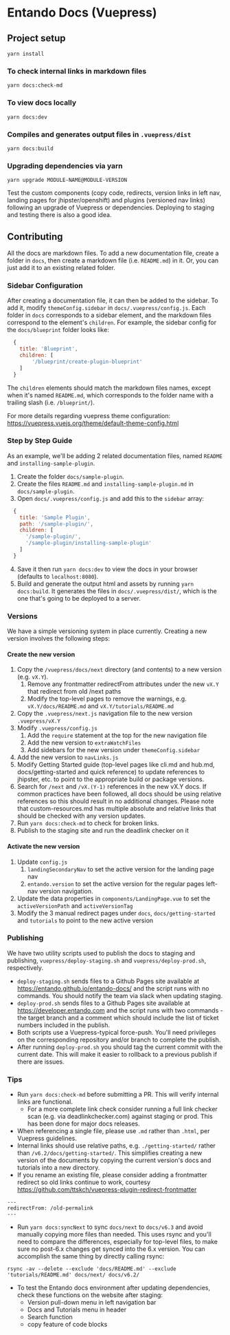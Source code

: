 # Entando Docs (Vuepress)

## Project setup
```
yarn install
```

### To check internal links in markdown files
```
yarn docs:check-md
```

### To view docs locally
```
yarn docs:dev
```

### Compiles and generates output files in `.vuepress/dist`
```
yarn docs:build
```

### Upgrading dependencies via yarn
```
yarn upgrade MODULE-NAME@MODULE-VERSION
```
Test the custom components (copy code, redirects, version links in left nav, landing pages for jhipster/openshift) and plugins (versioned nav links) following an upgrade of Vuepress or dependencies. Deploying to staging and testing there is also a good idea.

## Contributing
All the docs are markdown files. To add a new documentation file, create a folder in `docs`, then create a markdown file (i.e. `README.md`) in it. Or, you can just add it to an existing related folder.

### Sidebar Configuration
After creating a documentation file, it can then be added to the sidebar. To add it, modify `themeConfig.sidebar` in `docs/.vuepress/config.js`. Each folder in `docs` corresponds to a sidebar element, and the markdown files correspond to the element's `children`. For example, the sidebar config for the `docs/blueprint` folder looks like:

```js
  {
    title: 'Blueprint',
    children: [
        '/blueprint/create-plugin-blueprint'
    ]
  }
```

The `children` elements should match the markdown files names, except when it's named `README.md`, which corresponds to the folder name with a trailing slash (i.e. `/blueprint/`).

For more details regarding vuepress theme configuration: https://vuepress.vuejs.org/theme/default-theme-config.html

### Step by Step Guide
As an example, we'll be adding 2 related documentation files, named `README` and `installing-sample-plugin`.

1. Create the folder `docs/sample-plugin`.
2. Create the files `README.md` and `installing-sample-plugin.md` in `docs/sample-plugin`.
3. Open `docs/.vuepress/config.js` and add this to the `sidebar` array:
```js
  {
    title: 'Sample Plugin',
    path: '/sample-plugin/',
    children: [
      '/sample-plugin/',
      '/sample-plugin/installing-sample-plugin'
    ]
  }
```
4. Save it then run `yarn docs:dev` to view the docs in your browser (defaults to `localhost:8080`).
5. Build and generate the output html and assets by running `yarn docs:build`. It generates the files in `docs/.vuepress/dist/`, which is the one that's going to be deployed to a server.

### Versions
We have a simple versioning system in place currently. Creating a new version involves the following steps:

#### Create the new version
1. Copy the `/vuepress/docs/next` directory (and contents) to a new version (e.g. `vX.Y`).
   1. Remove any frontmatter redirectFrom attributes under the new `vX.Y` that redirect from old /next paths
   2. Modify the top-level pages to remove the warnings, e.g. `vX.Y/docs/README.md` and `vX.Y/tutorials/README.md` 
1. Copy the `.vuepress/next.js` navigation file to the new version `.vuepress/vX.Y`
1. Modify `.vuepress/config.js` 
   1. Add the `require` statement at the top for the new navigation file
   1. Add the new version to `extraWatchFiles`
   1. Add sidebars for the new version under `themeConfig.sidebar`
1. Add the new version to `navLinks.js`
1. Modify Getting Started guide (top-level pages like cli.md and hub.md, docs/getting-started and quick reference) to update references to jhipster, etc. to point to the appropriate build or package versions.
1. Search for `/next` and `/vX.(Y-1)` references in the new vX.Y docs. If common practices have been followed, all docs should be using relative references so this should result in no additional changes. Please note that custom-resources.md has multiple absolute and relative links that should be checked with any version updates.
1. Run `yarn docs:check-md` to check for broken links.
1. Publish to the staging site and run the deadlink checker on it

#### Activate the new version
1. Update `config.js`
   1. `landingSecondaryNav` to set the active version for the landing page nav
   1. `entando.version` to set the active version for the regular pages left-nav version navigation.
1. Update the data properties in `components/LandingPage.vue` to set the `activeVersionPath` and `activeVersionTag`
1. Modify the 3 manual redirect pages under `docs`, `docs/getting-started` and `tutorials` to point to the new active version

### Publishing
We have two utility scripts used to publish the docs to staging and publishing, `vuepress/deploy-staging.sh` and `vuepress/deploy-prod.sh`, respectively. 
   - `deploy-staging.sh` sends files to a Github Pages site available at <https://entando.github.io/entando-docs/> and the script runs with no commands. You should notify the team via slack when updating staging.
   - `deploy-prod.sh` sends files to a Github Pages site available at <https://developer.entando.com> and the script runs with two commands - the target branch and a comment which should include the list of ticket numbers included in the publish.
   - Both scripts use a Vuepress-typical force-push. You'll need privileges on the corresponding repository and/or branch to complete the publish.
   - After running `deploy-prod.sh` you should tag the current commit with the current date. This will make it easier to rollback to a previous publish if there are issues. 

### Tips
* Run `yarn docs:check-md` before submitting a PR. This will verify internal links are functional.
  -  For a more complete link check consider running a full link checker scan (e.g. via deadlinkchecker.com) against staging or prod. This has been done for major docs releases.
* When referencing a single file, please use `.md` rather than `.html`, per Vuepress guidelines.
* Internal links should use relative paths, e.g. `./getting-started/` rather than 
`/v6.2/docs/getting-started/`. This simplifies creating a new version of the documents by copying the current version's docs and tutorials into a new directory.
* If you rename an existing file, please consider adding a frontmatter redirect so old links continue to work, courtesy <https://github.com/ttskch/vuepress-plugin-redirect-frontmatter>
```
---
redirectFrom: /old-permalink
---
```
* Run `yarn docs:syncNext` to sync `docs/next` to `docs/v6.3` and avoid manually copying more files than needed. This uses rsync and you'll need to compare the differences, especially for top-level files, to make sure no post-6.x changes get synced into the 6.x version. You can accomplish the same thing by directly calling rsync:
```
rsync -av --delete --exclude 'docs/README.md' --exclude 'tutorials/README.md' docs/next/ docs/v6.2/
```
 * To test the Entando docs environment after updating dependencies, check these functions on the website after staging:
    * Version pull-down menu in left navigation bar
    * Docs and Tutorials menu in header
    * Search function
    * copy feature of code blocks
